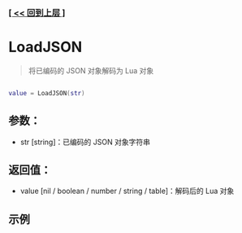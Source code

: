 ### [[ << 回到上层 ]](README.md)

# LoadJSON

> 将已编码的 JSON 对象解码为 Lua 对象

```lua

value = LoadJSON(str)

```

## 参数：

+ str [string]：已编码的 JSON 对象字符串

## 返回值：

+ value [nil / boolean / number / string / table]：解码后的 Lua 对象

## 示例

```lua

```